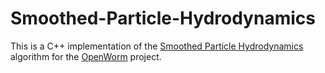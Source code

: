 Smoothed-Particle-Hydrodynamics
===========

This is a C++ implementation of the [Smoothed Particle Hydrodynamics](http://en.wikipedia.org/wiki/Smoothed-particle_hydrodynamics) algorithm for the [OpenWorm](http://openworm.org) project.
